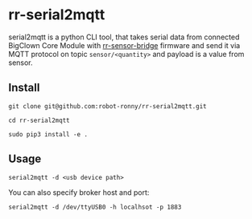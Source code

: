 # rr-serial2mqtt
serial2mqtt is a python CLI tool, that takes serial data from connected BigClown Core Module with [rr-sensor-bridge](https://github.com/robot-ronny/rr-sensor-bridge) firmware and send it via MQTT protocol on topic `sensor/<quantity>` and payload is a value from sensor.

## Install
```
git clone git@github.com:robot-ronny/rr-serial2mqtt.git
```

```
cd rr-serial2mqtt
```

```
sudo pip3 install -e .
```

## Usage
```
serial2mqtt -d <usb device path>
```

You can also specify broker host and port:
```
serial2mqtt -d /dev/ttyUSB0 -h localhsot -p 1883
```